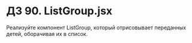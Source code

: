 # ДЗ 90. ListGroup.jsx

Реализуйте компонент ListGroup, который отрисовывает переданных детей, оборачивая их в список.
